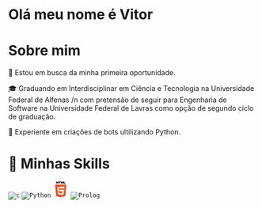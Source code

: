 # <strong>Olá meu nome é Vitor</strong>

# Sobre mim
🏢 Estou em busca da minha primeira oportunidade.

🎓 Graduando em Interdisciplinar em Ciência e Tecnologia na Universidade Federal de Alfenas /n com pretensão de seguir para Engenharia de Software na Universidade Federal de Lavras como opção de segundo ciclo de graduação.

🔭 Experiente em criações de bots ultilizando Python.


# 🚀 Minhas Skills

  <code><img height="32" src="https://cdn.iconscout.com/icon/free/png-512/c-programming-569564.png" alt="c"/></code>
  <code><img height="32" src="https://upload.wikimedia.org/wikipedia/commons/thumb/c/c3/Python-logo-notext.svg/2048px-Python-logo-notext.svg.png" alt="Python"/></code>
  <code><img height="32" src="https://raw.githubusercontent.com/github/explore/80688e429a7d4ef2fca1e82350fe8e3517d3494d/topics/html/html.png" alt="HTML5"/></code>
  <code><img height="32" src="https://www.google.com/url?sa=i&url=https%3A%2F%2Fsnapcraft.io%2Fswi-prolog&psig=AOvVaw0RtXmV11Z8K5LpFAMpblyQ&ust=1664997097746000&source=images&cd=vfe&ved=0CAwQjRxqFwoTCOjjltijx_oCFQAAAAAdAAAAABAD" alt="Prolog"/></code>

